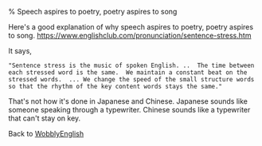 % Speech aspires to poetry, poetry aspires to song

Here's a good explanation of why speech aspires to poetry, poetry aspires to 
song. https://www.englishclub.com/pronunciation/sentence-stress.htm

It says,

	"Sentence stress is the music of spoken English. ..  The time between 
	each stressed word is the same.  We maintain a constant beat on the 
	stressed words.  ... We change the speed of the small structure words 
	so that the rhythm of the key content words stays the same."

That's not how it's done in Japanese and Chinese. Japanese sounds like someone speaking through a typewriter. Chinese sounds like a typewriter that can't stay on key.

Back to [WobblyEnglish](WobblyEnglish.html)
